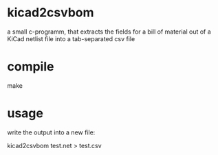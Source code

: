 # kicad2csvbom
a small c-programm, that extracts the fields for a bill of material out of a KiCad netlist file into a tab-separated csv file

# compile
make

# usage
write the output into a new file:

kicad2csvbom test.net > test.csv
